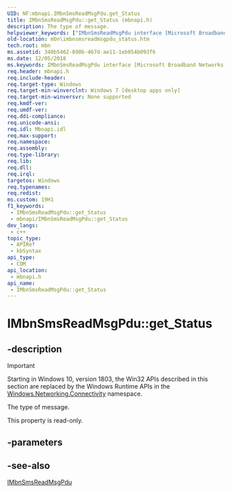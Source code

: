 ```yaml
---
UID: NF:mbnapi.IMbnSmsReadMsgPdu.get_Status
title: IMbnSmsReadMsgPdu::get_Status (mbnapi.h)
description: The type of message.
helpviewer_keywords: ["IMbnSmsReadMsgPdu interface [Microsoft Broadband Networks]","Status property","IMbnSmsReadMsgPdu.Status","IMbnSmsReadMsgPdu.get_Status","IMbnSmsReadMsgPdu::Status","IMbnSmsReadMsgPdu::get_Status","Status property [Microsoft Broadband Networks]","Status property [Microsoft Broadband Networks]","IMbnSmsReadMsgPdu interface","get_Status","mbn.imbnsmsreadmsgpdu_status","mbnapi/IMbnSmsReadMsgPdu::Status","mbnapi/IMbnSmsReadMsgPdu::get_Status"]
old-location: mbn\imbnsmsreadmsgpdu_status.htm
tech.root: mbn
ms.assetid: 340b5462-890b-467d-ae11-1eb054b093f6
ms.date: 12/05/2018
ms.keywords: IMbnSmsReadMsgPdu interface [Microsoft Broadband Networks],Status property, IMbnSmsReadMsgPdu.Status, IMbnSmsReadMsgPdu.get_Status, IMbnSmsReadMsgPdu::Status, IMbnSmsReadMsgPdu::get_Status, Status property [Microsoft Broadband Networks], Status property [Microsoft Broadband Networks],IMbnSmsReadMsgPdu interface, get_Status, mbn.imbnsmsreadmsgpdu_status, mbnapi/IMbnSmsReadMsgPdu::Status, mbnapi/IMbnSmsReadMsgPdu::get_Status
req.header: mbnapi.h
req.include-header: 
req.target-type: Windows
req.target-min-winverclnt: Windows 7 [desktop apps only]
req.target-min-winversvr: None supported
req.kmdf-ver: 
req.umdf-ver: 
req.ddi-compliance: 
req.unicode-ansi: 
req.idl: Mbnapi.idl
req.max-support: 
req.namespace: 
req.assembly: 
req.type-library: 
req.lib: 
req.dll: 
req.irql: 
targetos: Windows
req.typenames: 
req.redist: 
ms.custom: 19H1
f1_keywords:
 - IMbnSmsReadMsgPdu::get_Status
 - mbnapi/IMbnSmsReadMsgPdu::get_Status
dev_langs:
 - c++
topic_type:
 - APIRef
 - kbSyntax
api_type:
 - COM
api_location:
 - mbnapi.h
api_name:
 - IMbnSmsReadMsgPdu::get_Status
---
```


# IMbnSmsReadMsgPdu::get_Status


## -description

> [!IMPORTANT]
> Starting in Windows 10, version 1803, the Win32 APIs described in this section are replaced by the Windows Runtime APIs in the [Windows.Networking.Connectivity](/uwp/api/windows.networking.connectivity) namespace.

The type of message.

This property is read-only.

## -parameters

## -see-also

<a href="/windows/desktop/api/mbnapi/nn-mbnapi-imbnsmsreadmsgpdu">IMbnSmsReadMsgPdu</a>


